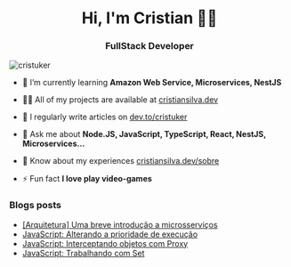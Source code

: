 <h1 align="center">Hi, I'm Cristian 🤘🏾</h1>
<h3 align="center">FullStack Developer</h3>

<p align="left"> <img src="https://komarev.com/ghpvc/?username=cristuker&label=Profile%20views&color=0e75b6&style=flat" alt="cristuker" /> </p>

- 🌱 I’m currently learning **Amazon Web Service, Microservices, NestJS**

- 👨‍💻 All of my projects are available at [cristiansilva.dev](cristiansilva.dev)

- 📝 I regularly write articles on [dev.to/cristuker](dev.to/cristuker)

- 💬 Ask me about **Node.JS, JavaScript, TypeScript, React, NestJS, Microservices...**

- 📄 Know about my experiences [cristiansilva.dev/sobre](cristiansilva.dev/sobre)

- ⚡ Fun fact **I love play video-games**

### Blogs posts
<!-- BLOG-POST-LIST:START -->
- [[Arquitetura] Uma breve introdução a microsserviços](https://dev.to/cristuker/arquitetura-uma-breve-introducao-a-microsservicos-4alj)
- [JavaScript: Alterando a prioridade de execução](https://dev.to/cristuker/javascript-alterando-a-prioridade-de-execucao-472p)
- [JavaScript: Interceptando objetos com Proxy](https://dev.to/cristuker/javascript-interceptando-objetos-com-proxy-17bm)
- [JavaScript: Trabalhando com Set](https://dev.to/cristuker/javascript-trabalhando-com-set-1k9b)
<!-- BLOG-POST-LIST:END -->




